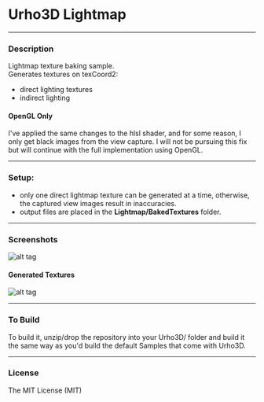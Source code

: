 # Urho3D Lightmap
  
---
### Description
Lightmap texture baking sample.  
Generates textures on texCoord2:
* direct lighting textures
* indirect lighting

#### OpenGL Only
I've applied the same changes to the hlsl shader, and for some reason, I only get black images from the view capture. I will not be pursuing this fix but will continue with the full implementation using OpenGL.

---  
### Setup:
* only one direct lightmap texture can be generated at a time, otherwise, the captured view images result in inaccuracies.
* output files are placed in the **Lightmap/BakedTextures** folder.
  
---
### Screenshots

![alt tag](https://github.com/Lumak/Urho3D-Lightmap/blob/master/screenshot/bakescene.png)
#### Generated Textures
![alt tag](https://github.com/Lumak/Urho3D-Lightmap/blob/master/screenshot/bakedtextures.png)

---
### To Build
To build it, unzip/drop the repository into your Urho3D/ folder and build it the same way as you'd build the default Samples that come with Urho3D.
  
---  
### License
The MIT License (MIT)







